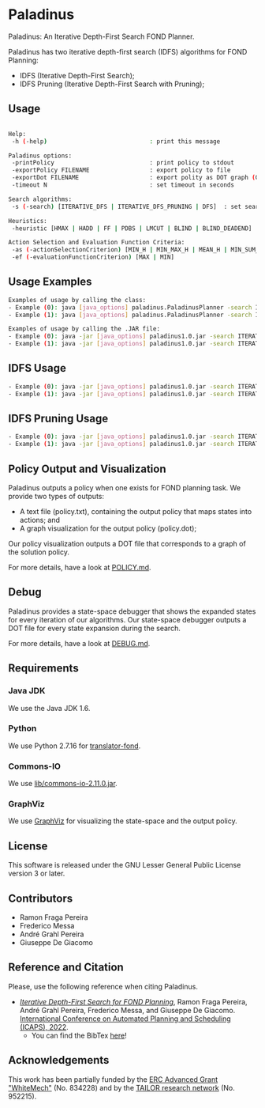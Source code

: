 # Paladinus

Paladinus: An Iterative Depth-First Search FOND Planner.

Paladinus has two iterative depth-first search (IDFS) algorithms for FOND Planning:
- IDFS (Iterative Depth-First Search);
- IDFS Pruning (Iterative Depth-First Search with Pruning);

## Usage

```bash

Help:
 -h (-help)                             : print this message

Paladinus options:
 -printPolicy                           : print policy to stdout
 -exportPolicy FILENAME                 : export policy to file
 -exportDot FILENAME                    : export polity as DOT graph (GraphViz)
 -timeout N                             : set timeout in seconds

Search algorithms:
 -s (-search) [ITERATIVE_DFS | ITERATIVE_DFS_PRUNING | DFS]  : set search algorithm [default: ITERATIVE_DFS]

Heuristics:
 -heuristic [HMAX | HADD | FF | PDBS | LMCUT | BLIND | BLIND_DEADEND] : set heuristic [default: FF]            

Action Selection and Evaluation Function Criteria:
 -as (-actionSelectionCriterion) [MIN_H | MIN_MAX_H | MEAN_H | MIN_SUM_H]  : set actionSelectionCriterion [default: MIN_MAX_H]
 -ef (-evaluationFunctionCriterion) [MAX | MIN]                            : set evaluationFunctionCriterion [default: MAX]
```

## Usage Examples

```bash
Examples of usage by calling the class:
- Example (0): java [java_options] paladinus.PaladinusPlanner -search ITERATIVE_DFS -heuristic FF benchmarks/blocksworld-sas/blocksworld_p1.sas -printPolicy
- Example (1): java [java_options] paladinus.PaladinusPlanner -search ITERATIVE_DFS -heuristic FF benchmarks/blocksworld-new/domain.pddl benchmarks/blocksworld-new/p1.pddl -printPolicy

Examples of usage by calling the .JAR file:
- Example (0): java -jar [java_options] paladinus1.0.jar -search ITERATIVE_DFS -heuristic FF benchmarks/blocksworld-sas/blocksworld_p1.sas -printPolicy
- Example (1): java -jar [java_options] paladinus1.0.jar -search ITERATIVE_DFS -heuristic FF benchmarks/blocksworld-new/domain.pddl benchmarks/blocksworld-new/p1.pddl -printPolicy
```

## IDFS Usage

```bash
- Example (0): java -jar [java_options] paladinus1.0.jar -search ITERATIVE_DFS -heuristic HMAX benchmarks/blocksworld-sas/blocksworld_p2.sas -printPolicy
- Example (1): java -jar [java_options] paladinus1.0.jar -search ITERATIVE_DFS -heuristic HMAX benchmarks/blocksworld-new/domain.pddl benchmarks/blocksworld-new/p2.pddl -printPolicy
```

## IDFS Pruning Usage
```bash
- Example (0): java -jar [java_options] paladinus1.0.jar -search ITERATIVE_DFS_PRUNING -heuristic HADD benchmarks/blocksworld-sas/blocksworld_p3.sas -printPolicy
- Example (1): java -jar [java_options] paladinus1.0.jar -search ITERATIVE_DFS_PRUNING -heuristic HADD benchmarks/blocksworld-new/domain.pddl benchmarks/blocksworld-new/p3.pddl -printPolicy
```

## Policy Output and Visualization

Paladinus outputs a policy when one exists for FOND planning task.
We provide two types of outputs: 
- A text file (policy.txt), containing the output policy that maps states into actions; and 
- A graph visualization for the output policy (policy.dot);

Our policy visualization outputs a DOT file that corresponds to a graph of the solution policy.

For more details, have a look at [POLICY.md](POLICY.md).

## Debug

Paladinus provides a state-space debugger that shows the expanded states for every iteration of our algorithms.
Our state-space debugger outputs a DOT file for every state expansion during the search.

For more details, have a look at [DEBUG.md](DEBUG.md).

## Requirements

### Java JDK

We use the Java JDK 1.6.

### Python

We use Python 2.7.16 for [translator-fond](translator-fond/).

### Commons-IO

We use [lib/commons-io-2.11.0.jar](lib/commons-io-2.11.0.jar).

### GraphViz

We use [GraphViz](https://graphviz.readthedocs.io/) for visualizing the state-space and the output policy.

## License

This software is released under the GNU Lesser General Public License version 3 or later.

## Contributors

- Ramon Fraga Pereira
- Frederico Messa
- André Grahl Pereira
- Giuseppe De Giacomo

## Reference and Citation

Please, use the following reference when citing Paladinus.

- [_Iterative Depth-First Search for FOND Planning_](https://ojs.aaai.org/index.php/ICAPS/article/view/19789/19548), Ramon Fraga Pereira, André Grahl Pereira, Frederico Messa, and Giuseppe De Giacomo. [International Conference on Automated Planning and Scheduling (ICAPS), 2022](http://icaps22.icaps-conference.org). 
  - You can find the BibTex [here](idfs-paladinus-icaps22.bib)!

## Acknowledgements

This work has been partially funded by the [ERC Advanced Grant "WhiteMech"](whitemech.github.io/)
(No. 834228) and by the [TAILOR research network](https://tailor-network.eu/) (No. 952215).
